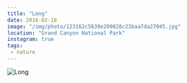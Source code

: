 ```yaml
---
title: "Long"
date: 2016-02-18
image: "/img/photo/123162c5639e209028c23baa7da27045.jpg"
location: "Grand Canyon National Park"
instagram: true
tags:
 - nature
---
```


![Long](/img/photo/123162c5639e209028c23baa7da27045.jpg)
